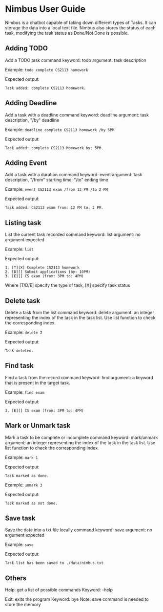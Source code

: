# Nimbus User Guide

Nimbus is a chatbot capable of taking down different types of Tasks. It can storage the data into a local text file.
Nimbus also stores the status of each task, modifying the task status as Done/Not Done is possible.

## Adding TODO

Add a TODO task
command keyword: todo
argument: task description

Example: `todo complete CS2113 homework`

Expected output:
```
Task added: complete CS2113 homework.
```

## Adding Deadline

Add a task with a deadline
command keyword: deadline
argument: task description, "/by" deadline

Example: `deadline complete CS2113 homework /by 5PM`

Expected output:
```
Task added: complete CS2113 homework by: 5PM.
```

## Adding Event

Add a task with a duration
command keyword: event
argument: task description, "/from" starting time, "/to" ending time

Example: `event CS2113 exam /from 12 PM /to 2 PM`

Expected output:
```
Task added: CS2113 exam from: 12 PM to: 2 PM.
```

## Listing task

List the current task recorded
command keyword: list
argument: no argument expected

Example: `list`

Expected output:
```
1. [T][X] Complete CS2113 homework
2. [D][] Submit applications (by: 10PM)
3. [E][] CS exam (from: 3PM to: 4PM) 
```
Where [T/D/E] specify the type of task, [X] specify task status

## Delete task

Delete a task from the list
command keyword: delete
argument: an integer representing the index of the task in the task list. Use list function to check the corresponding index.

Example: `delete 2`

Expected output:
```
Task deleted. 
```

## Find task

Find a task from the record
command keyword: find
argument: a keyword that is present in the target task.

Example: `find exam`

Expected output:
```
3. [E][] CS exam (from: 3PM to: 4PM) 
```

## Mark or Unmark task

Mark a task to be complete or incomplete
command keyword: mark/unmark
argument: an integer representing the index of the task in the task list. Use list function to check the corresponding index.

Example: `mark 1`

Expected output:
```
Task marked as done. 
```

Example: `unmark 3`

Expected output:
```
Task marked as not done. 
```

## Save task

Save the data into a txt file locally
command keyword: save
argument: no argument expected

Example: `save`

Expected output:
```
Task list has been saved to ./data/nimbus.txt 
```

## Others

Help: get a list of possible commands
Keyword: -help

Exit: exits the program
Keyword: bye
Note: save command is needed to store the memory